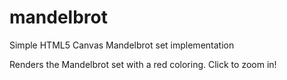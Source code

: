 # mandelbrot
Simple HTML5 Canvas Mandelbrot set implementation

Renders the Mandelbrot set with a red coloring. Click to zoom in!
